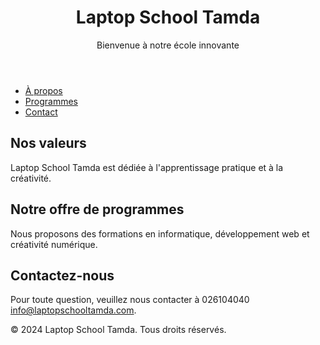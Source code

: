 <!DOCTYPE html>
<html lang="fr">
<head>
    <meta charset="UTF-8">
    <meta name="viewport" content="width=device-width, initial-scale=1.0">
    <title>Laptop School Tamda</title>
    <link rel="stylesheet" href="style.css">
</head>
<body>
    <header>
        <h1>Laptop School Tamda</h1>
        <p>Bienvenue à notre école innovante</p>
    </header>
    <nav>
        <ul>
            <li><a href="http://www.laptopschool.com">À propos</a></li>
            <li><a href="#programs">Programmes</a></li>
            <li><a href="#contact">Contact</a></li>
        </ul>
    </nav>
    <main>
        <section id="about">
            <h2>Nos valeurs</h2>
            <p>Laptop School Tamda est dédiée à l'apprentissage pratique et à la créativité.</p>
        </section>
        <section id="programs">
            <h2>Notre offre de programmes</h2>
            <p>Nous proposons des formations en informatique, développement web et créativité numérique.</p>
        </section>
        <section id="contact">
            <h2>Contactez-nous</h2>
            <p>Pour toute question, veuillez nous contacter à 026104040 <a href="mailto:info@laptopschooltamda.com">info@laptopschooltamda.com</a>.</p>
        </section>
    </main>
    <footer>
        <p>&copy; 2024 Laptop School Tamda. Tous droits réservés.</p>
    </footer>
    <script>
        document.getElementById('contactForm').addEventListener('submit', function(event) {
            event.preventDefault();
            alert('Merci pour votre message !');
        });
    </script>
</body>
</html>
